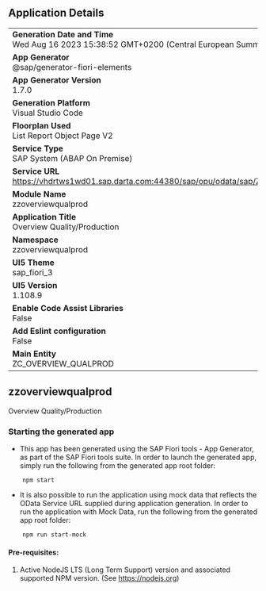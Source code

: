 ## Application Details
|               |
| ------------- |
|**Generation Date and Time**<br>Wed Aug 16 2023 15:38:52 GMT+0200 (Central European Summer Time)|
|**App Generator**<br>@sap/generator-fiori-elements|
|**App Generator Version**<br>1.7.0|
|**Generation Platform**<br>Visual Studio Code|
|**Floorplan Used**<br>List Report Object Page V2|
|**Service Type**<br>SAP System (ABAP On Premise)|
|**Service URL**<br>https://vhdrtws1wd01.sap.darta.com:44380/sap/opu/odata/sap/ZUI_OVERVIEW_QUAL_PROD
|**Module Name**<br>zzoverviewqualprod|
|**Application Title**<br>Overview Quality/Production|
|**Namespace**<br>zzoverviewqualprod|
|**UI5 Theme**<br>sap_fiori_3|
|**UI5 Version**<br>1.108.9|
|**Enable Code Assist Libraries**<br>False|
|**Add Eslint configuration**<br>False|
|**Main Entity**<br>ZC_OVERVIEW_QUALPROD|

## zzoverviewqualprod

Overview Quality/Production

### Starting the generated app

-   This app has been generated using the SAP Fiori tools - App Generator, as part of the SAP Fiori tools suite.  In order to launch the generated app, simply run the following from the generated app root folder:

```
    npm start
```

- It is also possible to run the application using mock data that reflects the OData Service URL supplied during application generation.  In order to run the application with Mock Data, run the following from the generated app root folder:

```
    npm run start-mock
```

#### Pre-requisites:

1. Active NodeJS LTS (Long Term Support) version and associated supported NPM version.  (See https://nodejs.org)


